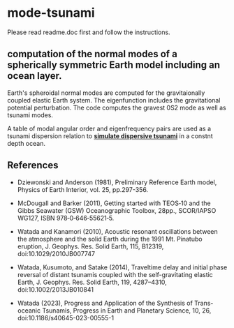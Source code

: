 # mode-tsunami
Please read readme.doc first and follow the instructions.

## computation of the normal modes of a spherically symmetric Earth model including an ocean layer.
Earth's spheroidal normal modes are computed for the gravitaionally coupled
elastic Earth system. The eigenfunction includes the gravitational potential perturbation.
The code computes the gravest 0S2 mode as well as tsunami modes.

A table of modal angular order and eigenfrequency pairs are used as a tsunami dispersion relation
to [**simulate dispersive tsunami**](https://github/WatadaShingo/tsunami-1d) in a constnt depth ocean.

## References
* Dziewonski and Anderson (1981), Preliminary Reference Earth model,
	Physics of Earth Interior, vol. 25, pp.297-356. 

* McDougall and Barker (2011), Getting started with TEOS‑10 and the Gibbs Seawater (GSW)
	 Oceanographic Toolbox, 28pp., SCOR/IAPSO WG127, ISBN 978‑0‑646‑55621‑5.

* Watada and Kanamori (2010), Acoustic resonant oscillations between
	the atmosphere and the solid Earth during the 1991 Mt. Pinatubo eruption,
	J. Geophys. Res. Solid Earth, 115, B12319, doi:10.1029/2010JB007747 

* Watada, Kusumoto, and Satake (2014), Traveltime delay and initial phase 
	reversal of distant tsunamis coupled with the self-gravitating elastic 
	Earth, J. Geophys. Res. Solid Earth, 119, 4287–4310, doi:10.1002/2013JB010841
  
* Watada (2023), Progress and Application of the Synthesis of Trans-oceanic Tsunamis,
	 Progress in Earth and Planetary Science, 10, 26, doi:10.1186/s40645-023-00555-1
